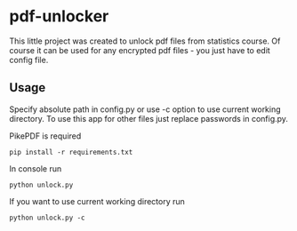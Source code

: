 # pdf-unlocker
This little project was created to unlock pdf files from statistics course. Of course it can be used for any encrypted pdf files - you just have to edit config file.

## Usage

Specify absolute path in config.py or use -c option to use current working directory.
To use this app for other files just replace passwords in config.py.

PikePDF is required
```
pip install -r requirements.txt
```
In console run
```
python unlock.py
```
If you want to use current working directory run
```
python unlock.py -c
```
